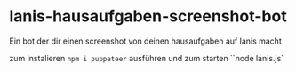 # lanis-hausaufgaben-screenshot-bot
Ein bot der dir einen screenshot von deinen hausaufgaben auf lanis macht

zum instalieren `npm i puppeteer` ausführen und zum starten ``node lanis.js`
